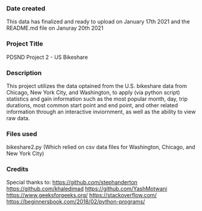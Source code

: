 ### Date created
This data has finalized and ready to upload on January 17th 2021 and the README.md file on Januray 20th 2021
### Project Title
PDSND Project 2 - US Bikeshare

### Description
This project utilizes the data optained from the U.S. bikeshare data from Chicago, New York City, and Washington, to apply (via python script) statistics and gain information such as the most popular month, day, trip durations, most common start point and end point, and other related information through an interactive inviornment, as well as the ability to view raw data.

### Files used
bikeshare2.py
(Which relied on csv data files for Washington, Chicago, and New York City) 

### Credits
Special thanks to:
https://github.com/stephanderton
https://github.com/khaledimad
https://github.com/YashMotwani
https://www.geeksforgeeks.org/
https://stackoverflow.com/
https://beginnersbook.com/2018/02/python-programs/